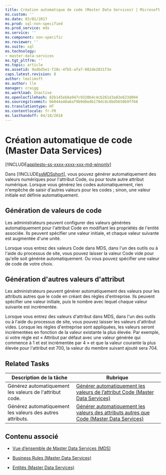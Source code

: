 ```yaml
---
title: Création automatique de code (Master Data Services) | Microsoft Docs
ms.custom: ''
ms.date: 03/01/2017
ms.prod: sql-non-specified
ms.prod_service: mds
ms.service: ''
ms.component: non-specific
ms.reviewer: ''
ms.suite: sql
ms.technology:
- master-data-services
ms.tgt_pltfrm: ''
ms.topic: article
ms.assetid: 9adbd5e1-f28c-4fb5-afa7-082de2831f3e
caps.latest.revision: 8
author: leolimsft
ms.author: lle
manager: craigg
ms.workload: Inactive
ms.openlocfilehash: 82b145eb8a947c9320b4c4cb261d3a83e623d094
ms.sourcegitcommit: bb044a48a6af9b9d8edb178dc8c8bd5658b9ff68
ms.translationtype: HT
ms.contentlocale: fr-FR
ms.lasthandoff: 04/18/2018
---
```

# <a name="automatic-code-creation-master-data-services"></a>Création automatique de code (Master Data Services)

[!INCLUDE[appliesto-ss-xxxx-xxxx-xxx-md-winonly](../includes/appliesto-ss-xxxx-xxxx-xxx-md-winonly.md)]

  Dans [!INCLUDE[ssMDSshort](../includes/ssmdsshort-md.md)], vous pouvez générer automatiquement des valeurs numériques pour l'attribut Code, ou pour toute autre attribut numérique. Lorsque vous générez les codes automatiquement, rien n'empêche de saisir d'autres valeurs pour les codes ; sinon, une valeur initiale est définie automatiquement.  
  
## <a name="generating-code-values"></a>Génération de valeurs de code  
 Les administrateurs peuvent configurer des valeurs générées automatiquement pour l'attribut Code en modifiant les propriétés de l'entité associée. Ils peuvent spécifier une valeur initiale, et chaque valeur suivante est augmentée d'une unité.  
  
 Lorsque vous entrez des valeurs Code dans MDS, dans l'un des outils ou à l'aide du processus de site, vous pouvez laisser la valeur Code vide pour qu'elle soit générée automatiquement. Ou vous pouvez spécifier une valeur de code de votre choix.  
  
## <a name="generating-other-attribute-values"></a>Génération d'autres valeurs d'attribut  
 Les administrateurs peuvent générer automatiquement des valeurs pour les attributs autres que le code en créant des règles d'entreprise. Ils peuvent spécifier une valeur initiale, puis le nombre avec lequel chaque valeur suivante est incrémentée.  
  
 Lorsque vous entrez des valeurs d'attribut dans MDS, dans l'un des outils ou à l'aide du processus de site, vous pouvez laisser les valeurs d'attribut vides. Lorsque les règles d'entreprise sont appliquées, les valeurs seront incrémentées en fonction de la valeur existante la plus élevée. Par exemple, si votre règle est « Attribut par défaut avec une valeur générée qui commence à 1 et est incrémentée par 4 » et que la valeur courante la plus élevée pour l'attribut est 700, la valeur du membre suivant ajouté sera 704.  
  
## <a name="related-tasks"></a>Related Tasks  
  
|Description de la tâche|Rubrique|  
|----------------------|-----------|  
|Générez automatiquement les valeurs de l'attribut code.|[Générer automatiquement les valeurs de l’attribut Code &#40;Master Data Services&#41;](../master-data-services/automatically-generate-code-attribute-values-master-data-services.md)|  
|Générez automatiquement les valeurs des autres attributs.|[Générer automatiquement les valeurs des attributs autres que Code &#40;Master Data Services&#41;](../master-data-services/automatically-generate-attribute-values-other-than-code-master-data-services.md)|  
  
## <a name="related-content"></a>Contenu associé  
  
-   [Vue d’ensemble de Master Data Services &#40;MDS&#41;](../master-data-services/master-data-services-overview-mds.md)  
  
-   [Business Rules &#40;Master Data Services&#41;](../master-data-services/business-rules-master-data-services.md)  
  
-   [Entités &#40;Master Data Services&#41;](../master-data-services/entities-master-data-services.md)  
  
  
